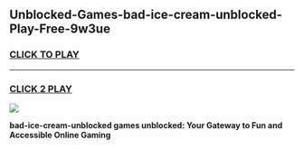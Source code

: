 
## Unblocked-Games-bad-ice-cream-unblocked-Play-Free-9w3ue
<h3>
<a href="https://premium76.site?title=bad-ice-cream-unblocked&ref=20M">CLICK TO PLAY</a></h3>
<hr>

<h3>
<a href="https://premium76.site?title=bad-ice-cream-unblocked&ref=20M">CLICK 2 PLAY</a>
  
</h3>

<a href="https://premium76.site?title=bad-ice-cream-unblocked&ref=19M"><img src="https://clearcache.store/games.png"></a>


**bad-ice-cream-unblocked games unblocked: Your Gateway to Fun and Accessible Online Gaming**
